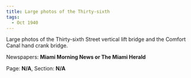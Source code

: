 ```yaml
---  
title: Large photos of the Thirty-sixth  
tags:  
  - Oct 1940  
---  
```

  
Large photos of the Thirty-sixth Street vertical lift bridge and the Comfort Canal hand crank bridge.  
  
Newspapers: **Miami Morning News or The Miami Herald**  
  
Page: **N/A**, Section: **N/A** 
